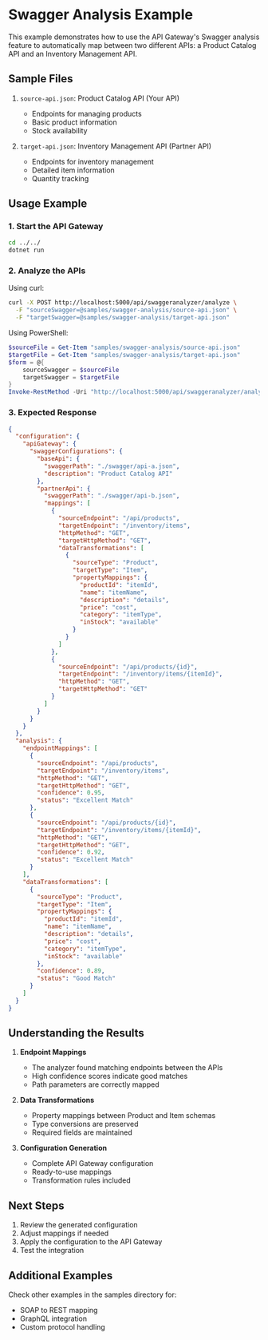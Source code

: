 # Swagger Analysis Example

This example demonstrates how to use the API Gateway's Swagger analysis feature to automatically map between two different APIs: a Product Catalog API and an Inventory Management API.

## Sample Files

1. `source-api.json`: Product Catalog API (Your API)
   - Endpoints for managing products
   - Basic product information
   - Stock availability

2. `target-api.json`: Inventory Management API (Partner API)
   - Endpoints for inventory management
   - Detailed item information
   - Quantity tracking

## Usage Example

### 1. Start the API Gateway
```bash
cd ../../
dotnet run
```

### 2. Analyze the APIs
Using curl:
```bash
curl -X POST http://localhost:5000/api/swaggeranalyzer/analyze \
  -F "sourceSwagger=@samples/swagger-analysis/source-api.json" \
  -F "targetSwagger=@samples/swagger-analysis/target-api.json"
```

Using PowerShell:
```powershell
$sourceFile = Get-Item "samples/swagger-analysis/source-api.json"
$targetFile = Get-Item "samples/swagger-analysis/target-api.json"
$form = @{
    sourceSwagger = $sourceFile
    targetSwagger = $targetFile
}
Invoke-RestMethod -Uri "http://localhost:5000/api/swaggeranalyzer/analyze" -Method Post -Form $form
```

### 3. Expected Response

```json
{
  "configuration": {
    "apiGateway": {
      "swaggerConfigurations": {
        "baseApi": {
          "swaggerPath": "./swagger/api-a.json",
          "description": "Product Catalog API"
        },
        "partnerApi": {
          "swaggerPath": "./swagger/api-b.json",
          "mappings": [
            {
              "sourceEndpoint": "/api/products",
              "targetEndpoint": "/inventory/items",
              "httpMethod": "GET",
              "targetHttpMethod": "GET",
              "dataTransformations": [
                {
                  "sourceType": "Product",
                  "targetType": "Item",
                  "propertyMappings": {
                    "productId": "itemId",
                    "name": "itemName",
                    "description": "details",
                    "price": "cost",
                    "category": "itemType",
                    "inStock": "available"
                  }
                }
              ]
            },
            {
              "sourceEndpoint": "/api/products/{id}",
              "targetEndpoint": "/inventory/items/{itemId}",
              "httpMethod": "GET",
              "targetHttpMethod": "GET"
            }
          ]
        }
      }
    }
  },
  "analysis": {
    "endpointMappings": [
      {
        "sourceEndpoint": "/api/products",
        "targetEndpoint": "/inventory/items",
        "httpMethod": "GET",
        "targetHttpMethod": "GET",
        "confidence": 0.95,
        "status": "Excellent Match"
      },
      {
        "sourceEndpoint": "/api/products/{id}",
        "targetEndpoint": "/inventory/items/{itemId}",
        "httpMethod": "GET",
        "targetHttpMethod": "GET",
        "confidence": 0.92,
        "status": "Excellent Match"
      }
    ],
    "dataTransformations": [
      {
        "sourceType": "Product",
        "targetType": "Item",
        "propertyMappings": {
          "productId": "itemId",
          "name": "itemName",
          "description": "details",
          "price": "cost",
          "category": "itemType",
          "inStock": "available"
        },
        "confidence": 0.89,
        "status": "Good Match"
      }
    ]
  }
}
```

## Understanding the Results

1. **Endpoint Mappings**
   - The analyzer found matching endpoints between the APIs
   - High confidence scores indicate good matches
   - Path parameters are correctly mapped

2. **Data Transformations**
   - Property mappings between Product and Item schemas
   - Type conversions are preserved
   - Required fields are maintained

3. **Configuration Generation**
   - Complete API Gateway configuration
   - Ready-to-use mappings
   - Transformation rules included

## Next Steps

1. Review the generated configuration
2. Adjust mappings if needed
3. Apply the configuration to the API Gateway
4. Test the integration

## Additional Examples

Check other examples in the samples directory for:
- SOAP to REST mapping
- GraphQL integration
- Custom protocol handling
